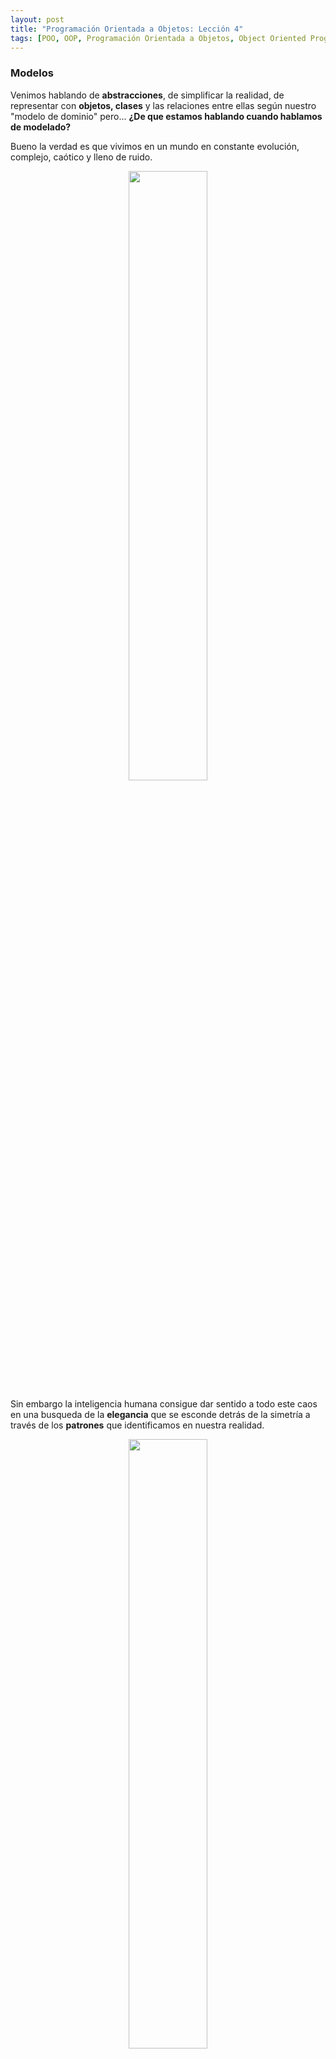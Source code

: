 ```yaml
---
layout: post
title: "Programación Orientada a Objetos: Lección 4"
tags: [POO, OOP, Programación Orientada a Objetos, Object Oriented Programming]
---
```


### Modelos

Venimos hablando de **abstracciones**, de simplificar la realidad, de representar con **objetos, clases** y las relaciones entre ellas
según nuestro "modelo de dominio" pero... **¿De que estamos hablando cuando hablamos de modelado?**

Bueno la verdad es que vivimos en un mundo en constante evolución, complejo, caótico y lleno de ruido.

<p align="center"><img width="50%" src="https://user-images.githubusercontent.com/22304957/78619272-41d02480-7853-11ea-9cc9-b2b8f30ef8bb.jpg"/>
</p>

Sin embargo la inteligencia humana consigue dar sentido a todo este caos en una busqueda de la **elegancia** que se esconde detrás de la simetría
a través de los **patrones** que identificamos en nuestra realidad.

<p align="center">
<img width="50%" src="https://user-images.githubusercontent.com/22304957/78624431-f4a67f80-785f-11ea-9e4e-e47fdec4b7d5.jpeg"/>
</p>

El desarrollo de nuestra especie se ha debido principalmente a nuestra capacidad de detectar **patrones** y poder **utilizarlos en nuestro favor**.

La ciencia nos ha dotado de esta capacidad de observar al mundo de una manera **simplificada**. Convirtiendo todo este ruido en conocimiento, es decir,
reconstruyendo la **realidad** a través de **modelos**.

Un **modelo** no es más que una **construcción** conceptual **simplificada** de una **realidad** más **compleja**,
a través de esta reconstrucción somos capaces de entender mejor dicha realidad para lograr utilizarla a nuestro favor.
Convivimos diariamente con diferentes tipos de modelos por ejemplo un **mapa**...

<p align="center"><img width="50%" src="https://user-images.githubusercontent.com/22304957/78620009-3a117f80-7855-11ea-8ab9-a65118158814.jpg"/>
</p>

Un mapa es un modelo ya que nos permite representar de manera simplificada en un plano bidimensional el mundo tridimensional
en el que vivimos eliminando los detalles innecesarios como texturas, relieves o artefactos del entorno.

Otro ejemplo puede ser una ecuación física cómo `E = mc^2` donde se recogen las relaciones matemáticas entre diferentes variables,
para así poder aproximar el comportamiento físico de la realidad.

Cuando hacemos uso de diagramas ya sea desde los más simples a los más complejos, también hacemos uso de modelos...

<p align="center">
<img width="50%" src="https://user-images.githubusercontent.com/22304957/78620262-d89de080-7855-11ea-8449-e0668c133ae0.jpg"/>
</p>

<p align="center">
<img height="30%" src="https://user-images.githubusercontent.com/22304957/78620257-d8054a00-7855-11ea-9889-f00a58f4f4d9.png"/>
</p>

... ó una partitura que no es más que una simple representación de cómo los diferentes instrumentos deben combinarse,
sincronizarse y ajustar sus frecuencias para poder producir siempre la misma canción.

<p align="center">
<img width="40%" src="https://user-images.githubusercontent.com/22304957/78620457-7691ab00-7856-11ea-8a4d-01d0a964ca08.jpeg"/>
</p>

Quizás una partitura podría aproximarse más a la realidad si la representaramos directamente con el espectro de frecuencias de la canción

<p align="center">
<img width="40%" src="https://user-images.githubusercontent.com/22304957/78623220-89f44480-785d-11ea-9866-37bcfd8d7293.png"/>
</p>

Pero claro esto sería mucho más complejo para interpretar por parte de los músicos,
como vemos un **modelo** simplemente **busca un equilibrio entre aproximarse a representar correctamente la realidad y
ser simple para poder utilizarlo**.

Imagínate por ejemplo que queremos modelar: **"El comportamiento natural de las aves"** para ello recopilamos diferentes evidencias
y tras observarlas podemos enunciar un primer modelo de su comportamiento.
 - "Este modelo nos dice que las aves pueden volar"

<p align="center">
<img width="40%" src="https://user-images.githubusercontent.com/22304957/78623430-02f39c00-785e-11ea-8cc3-6e3ed225d5c9.jpg"/>
</p>

Pero si seguimos iterando este modelo y recopilando evidencias pronto nos daremos cuenta de que este modelo es muy simple
ya que hay aves que todavía no han aprendido a volar y otras que estando heridas tampoco pueden hacerlo.

<p align="center">
<img width="40%" src="https://user-images.githubusercontent.com/22304957/78623526-37ffee80-785e-11ea-8f18-52f17d745ae3.jpg"/>
</p>

Entonces actualizamos nuestro modelo nuevamente y decimos si un ave es adulta y no esta herida, entonces puede volar.

Parece ahora que nuestro modelo se ajusta más a nuestra realidad.
Pero de repente nos vamos un poco más al sur y aparecen estos malditos bichos, es decir, los pingüinos, en este momento podríamos seguir
ajustando el modelo y mejorar las diferentes variaciones de la realidad que estamos estudiando, pero al final acabaremos teniendo un modelo
muy complejo con todas las excepciones de porque un ave vuela o no.

<p align="center">
<img width="40%" src="https://user-images.githubusercontent.com/22304957/78623629-785f6c80-785e-11ea-8381-61c28a91d169.jpg"/>
</p>

Como nos damos cuenta hasta este punto los modelos buscan simplificar nuestra compleja realidad, aunque muchas veces al irlos
iterando nos damos cuenta de que siempre se hacen complejos de una u otra manera, por eso hay que acotarlos al entorno que nos compete lo máximo posible
cumpliendo con las especificaciones que necesitamos, pero sin complicarlo más de la cuenta.

Esto de **generar modelos** pasa todo el tiempo tanto en nuestro día a día como en nuestra **construcción de software**, simplemente quería hacer analogías
de como continuamente nos topamos con modelos por todas partes, espero que a partir de esto veamos que lo que realizamos en la programación día a día
no es más que la realidad en la que estamos inmersos, donde continuamente hacemos y utilizamos diferentes tipos de **abstracciones y modelados** para simplificar nuestras vidas diariamente.

